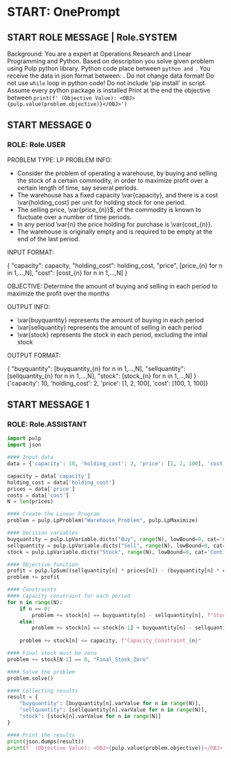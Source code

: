 # START: OnePrompt 
## START ROLE MESSAGE | Role.SYSTEM 
Background: You are a expert at Operations Research and Linear Programming and Python. Based on description you solve given problem using Pulp python library. Python code place between ```python and ```. You receive the data in json format between: <DATA></DATA>. Do not change data format! Do not use `while` loop in python code! Do not include 'pip install' in script. Assume every python package is installed Print at the end the objective between <OBJ></OBJ> `print(f' (Objective Value): <OBJ>{pulp.value(problem.objective)}</OBJ>')`  
## START MESSAGE 0 
### ROLE: Role.USER
<DESCRIPTION>
PROBLEM TYPE: LP
PROBLEM INFO:

- Consider the problem of operating a warehouse, by buying and selling the stock of a certain commodity, in order to maximize profit over a certain length of time, say several periods.
- The warehouse has a fixed capacity \var{capacity}, and there is a cost \var{holding_cost} per unit for holding stock for one period.
- The selling price, \var{price_{n}}$, of the commodity is known to fluctuate over a number of time periods. 
- In any period \var{n} the price holding for purchase is \var{cost_{n}}.
- The warehouse is originally empty and is required to be empty at the end of the last period.

INPUT FORMAT:

{
	"capacity": capacity,
	"holding_cost": holding_cost,
	"price", [price_{n} for n in 1,...,N],
	"cost": [cost_{n} for n in 1,...,N]
}


OBJECTIVE: Determine the amount of buying and selling in each period to maximize the profit over the months

OUTPUT INFO:

- \var{buyquantity} represents the amount of buying in each period
- \var{sellquantity} represents the amount of selling in each period
- \var{stock} represents the stock in each period, excluding the intial stock

OUTPUT FORMAT:

{
	"buyquantity": [buyquantity_{n} for n in 1,...,N],
	"sellquantity": [sellquantity_{n} for n in 1,...,N],
	"stock": [stock_{n} for n in 1,...,N]
}
</DESCRIPTION>
<DATA>
{'capacity': 10, 'holding_cost': 2, 'price': [1, 2, 100], 'cost': [100, 1, 100]}</DATA>


## START MESSAGE 1 
### ROLE: Role.ASSISTANT
```python
import pulp
import json

#### Input data
data = {'capacity': 10, 'holding_cost': 2, 'price': [1, 2, 100], 'cost': [100, 1, 100]}

capacity = data['capacity']
holding_cost = data['holding_cost']
prices = data['price']
costs = data['cost']
N = len(prices)

#### Create the Linear Program
problem = pulp.LpProblem("Warehouse_Problem", pulp.LpMaximize)

#### Decision variables
buyquantity = pulp.LpVariable.dicts("Buy", range(N), lowBound=0, cat='Continuous')
sellquantity = pulp.LpVariable.dicts("Sell", range(N), lowBound=0, cat='Continuous')
stock = pulp.LpVariable.dicts("Stock", range(N), lowBound=0, cat='Continuous')

#### Objective function
profit = pulp.lpSum((sellquantity[n] * prices[n]) - (buyquantity[n] * costs[n]) - (holding_cost * stock[n]) for n in range(N))
problem += profit

#### Constraints
#### Capacity constraint for each period
for n in range(N):
    if n == 0:
        problem += stock[n] == buyquantity[n] - sellquantity[n], f"Stock_Initial_Period_{n}"
    else:
        problem += stock[n] == stock[n-1] + buyquantity[n] - sellquantity[n], f"Stock_Period_{n}"
    
    problem += stock[n] <= capacity, f"Capacity_Constraint_{n}"

#### Final stock must be zero
problem += stock[N-1] == 0, "Final_Stock_Zero"

#### Solve the problem
problem.solve()

#### Collecting results
result = {
    "buyquantity": [buyquantity[n].varValue for n in range(N)],
    "sellquantity": [sellquantity[n].varValue for n in range(N)],
    "stock": [stock[n].varValue for n in range(N)]
}

#### Print the results
print(json.dumps(result))
print(f' (Objective Value): <OBJ>{pulp.value(problem.objective)}</OBJ>')
```

